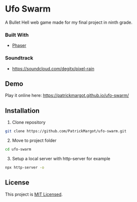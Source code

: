 # Ufo Swarm
A Bullet Hell web game made for my final project in ninth grade.

### Built With
* [Phaser](https://phaser.io/)
### Soundtrack
* https://soundcloud.com/degitx/pixel-rain

## Demo
Play it online here: https://patrickmargot.github.io/ufo-swarm/

## Installation
1. Clone repository
```sh
git clone https://github.com/PatrickMargot/ufo-swarm.git
```
2. Move to project folder
```sh
cd ufo-swarm
````
3. Setup a local server with http-server for example
```sh
npx http-server -o
```
## License
This project is [MIT Licensed](https://choosealicense.com/licenses/mit/).
